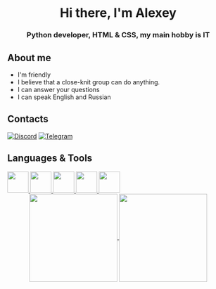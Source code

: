 <div id="header" align="center">
    <h1>Hi there, I'm Alexey</h1>
    <h3>Python developer, HTML & CSS, my main hobby is IT</h3>
</div>

## About me

- I'm friendly
- I believe that a close-knit group can do anything.
- I can answer your questions
- I can speak English and Russian

## Contacts

[![Discord](https://img.shields.io/badge/Discord-steelblue?style=for-the-badge&logo=Discord&logoColor=white)](https://discord.gg/WKuWVxy4)
[![Telegram](https://img.shields.io/badge/Telegram-dodgerblue?style=for-the-badge&logo=Telegram&logoColor=white)](https://t.me/optech)

## Languages & Tools

<a href="https://www.python.org/">
    <img style="height: 48px; width: 48px" src="https://cdn.jsdelivr.net/gh/devicons/devicon/icons/python/python-original.svg">
</a>
<a href="https://godotengine.org/">
    <img style="height: 48px; width: 48px" src="https://cdn.jsdelivr.net/gh/devicons/devicon/icons/godot/godot-original.svg">
</a>
<a href="https://htmlbook.ru/">
    <img style="height: 48px; width: 48px" src="https://cdn.jsdelivr.net/gh/devicons/devicon/icons/html5/html5-original.svg">
</a>
<a href="https://developer.mozilla.org/ru/docs/Web/CSS">
    <img style="height: 48px; width: 48px" src="https://cdn.jsdelivr.net/gh/devicons/devicon/icons/css3/css3-original.svg">
</a>
<a href="https://www.sqlite.org/">
    <img style="height: 48px; width: 48px" src="https://cdn.jsdelivr.net/gh/devicons/devicon/icons/sqlite/sqlite-original.svg">
</a>

<div id="stat" align="center">
    <a href="#">
    <img height=200 align="center" src="https://github-readme-stats.vercel.app/api?username=TheAihopGG&show_icons=true&bg_color=00000000">
    </a>
    <a href="#">
    <img height=200 align="center" src="https://github-readme-stats.vercel.app/api/top-langs/?username=TheAihopGG&layout=compact&show_icons=true&bg_color=00000000">
    </a>
</div>
